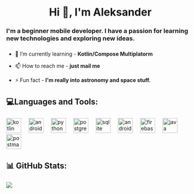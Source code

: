 <h1 align="center">Hi 👋, I'm Aleksander</h1>
<h3 align="left">I'm a beginner mobile developer. I have a passion for learning new technologies and exploring new ideas.</h3>

###

- 🌱 I’m currently learning - **Kotlin/Compose Multiplatorm**

- 📫 How to reach me - **just mail me**

- ⚡ Fun fact - **I'm really into astronomy and space stuff.**
  
###


<h2 align="left">💻Languages and Tools:</h2>

###

<div align="left">
  <img src="https://cdn.jsdelivr.net/gh/devicons/devicon/icons/kotlin/kotlin-original.svg" height="40" alt="kotlin logo"  />
  <img width="12" />
  <img src="https://cdn.simpleicons.org/android/3DDC84" height="40" alt="android logo"  />
  <img width="12" />
  <img src="https://cdn.jsdelivr.net/gh/devicons/devicon/icons/python/python-original.svg" height="40" alt="python logo"  />
  <img width="12" />
  <img src="https://cdn.jsdelivr.net/gh/devicons/devicon/icons/postgresql/postgresql-original.svg" height="40" alt="postgresql logo"  />
  <img width="12" />
  <img src="https://cdn.jsdelivr.net/gh/devicons/devicon/icons/sqlite/sqlite-original.svg" height="40" alt="sqlite logo"  />
  <img width="12" />
  <img src="https://cdn.jsdelivr.net/gh/devicons/devicon/icons/androidstudio/androidstudio-original.svg" height="40" alt="androidstudio logo"  />
  <img width="12" />
  <img src="https://cdn.jsdelivr.net/gh/devicons/devicon/icons/firebase/firebase-plain.svg" height="40" alt="firebase logo"  />
  <img width="12" />
  <img src="https://cdn.jsdelivr.net/gh/devicons/devicon/icons/java/java-original.svg" height="40" alt="java logo"  />
  <img width="12" />
  <img src="https://skillicons.dev/icons?i=postman" height="40" alt="postman logo"  />
</div>

<h2 align="left">📊 GitHub Stats:</h2>

###

![](https://github-readme-stats.vercel.app/api/top-langs/?username=ingridoo123&theme=blue_navy&hide_border=false&include_all_commits=false&count_private=false&layout=compact)
